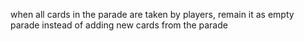 when all cards in the parade are taken by players, remain it as empty parade instead of adding new cards from the parade

